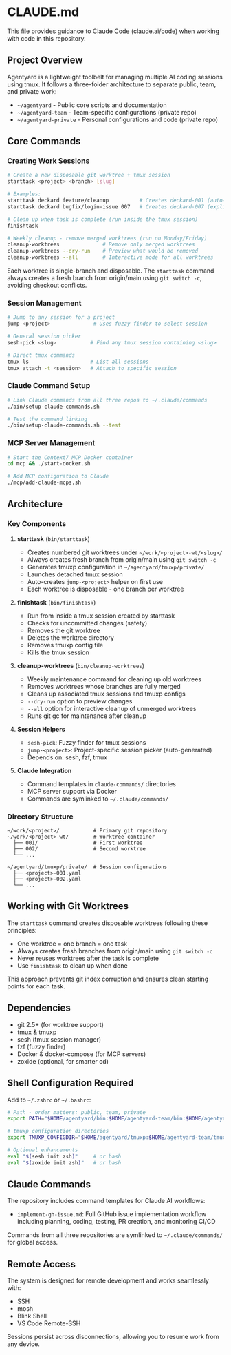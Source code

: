 # CLAUDE.md

This file provides guidance to Claude Code (claude.ai/code) when working with code in this repository.

## Project Overview

Agentyard is a lightweight toolbelt for managing multiple AI coding sessions using tmux. It follows a three-folder architecture to separate public, team, and private work:

- `~/agentyard` - Public core scripts and documentation
- `~/agentyard-team` - Team-specific configurations (private repo)
- `~/agentyard-private` - Personal configurations and code (private repo)

## Core Commands

### Creating Work Sessions
```bash
# Create a new disposable git worktree + tmux session
starttask <project> <branch> [slug]

# Examples:
starttask deckard feature/cleanup          # Creates deckard-001 (auto-numbered)
starttask deckard bugfix/login-issue 007   # Creates deckard-007 (explicit slug)

# Clean up when task is complete (run inside the tmux session)
finishtask

# Weekly cleanup - remove merged worktrees (run on Monday/Friday)
cleanup-worktrees              # Remove only merged worktrees
cleanup-worktrees --dry-run    # Preview what would be removed
cleanup-worktrees --all        # Interactive mode for all worktrees
```

Each worktree is single-branch and disposable. The `starttask` command always creates a fresh branch from origin/main using `git switch -c`, avoiding checkout conflicts.

### Session Management
```bash
# Jump to any session for a project
jump-<project>              # Uses fuzzy finder to select session

# General session picker
sesh-pick <slug>           # Find any tmux session containing <slug>

# Direct tmux commands
tmux ls                    # List all sessions
tmux attach -t <session>   # Attach to specific session
```

### Claude Command Setup
```bash
# Link Claude commands from all three repos to ~/.claude/commands
./bin/setup-claude-commands.sh

# Test the command linking
./bin/setup-claude-commands.sh --test
```

### MCP Server Management
```bash
# Start the Context7 MCP Docker container
cd mcp && ./start-docker.sh

# Add MCP configuration to Claude
./mcp/add-claude-mcps.sh
```

## Architecture

### Key Components

1. **starttask** (`bin/starttask`)
   - Creates numbered git worktrees under `~/work/<project>-wt/<slug>/`
   - Always creates fresh branch from origin/main using `git switch -c`
   - Generates tmuxp configuration in `~/agentyard/tmuxp/private/`
   - Launches detached tmux session
   - Auto-creates `jump-<project>` helper on first use
   - Each worktree is disposable - one branch per worktree

2. **finishtask** (`bin/finishtask`)
   - Run from inside a tmux session created by starttask
   - Checks for uncommitted changes (safety)
   - Removes the git worktree
   - Deletes the worktree directory
   - Removes tmuxp config file
   - Kills the tmux session

3. **cleanup-worktrees** (`bin/cleanup-worktrees`)
   - Weekly maintenance command for cleaning up old worktrees
   - Removes worktrees whose branches are fully merged
   - Cleans up associated tmux sessions and tmuxp configs
   - `--dry-run` option to preview changes
   - `--all` option for interactive cleanup of unmerged worktrees
   - Runs git gc for maintenance after cleanup

4. **Session Helpers**
   - `sesh-pick`: Fuzzy finder for tmux sessions
   - `jump-<project>`: Project-specific session picker (auto-generated)
   - Depends on: sesh, fzf, tmux

5. **Claude Integration**
   - Command templates in `claude-commands/` directories
   - MCP server support via Docker
   - Commands are symlinked to `~/.claude/commands/`

### Directory Structure

```
~/work/<project>/           # Primary git repository
~/work/<project>-wt/        # Worktree container
  ├── 001/                  # First worktree
  ├── 002/                  # Second worktree
  └── ...

~/agentyard/tmuxp/private/  # Session configurations
  ├── <project>-001.yaml
  ├── <project>-002.yaml
  └── ...
```

## Working with Git Worktrees

The `starttask` command creates disposable worktrees following these principles:
- One worktree = one branch = one task
- Always creates fresh branches from origin/main using `git switch -c`
- Never reuses worktrees after the task is complete
- Use `finishtask` to clean up when done

This approach prevents git index corruption and ensures clean starting points for each task.

## Dependencies

- git 2.5+ (for worktree support)
- tmux & tmuxp
- sesh (tmux session manager)
- fzf (fuzzy finder)
- Docker & docker-compose (for MCP servers)
- zoxide (optional, for smarter cd)

## Shell Configuration Required

Add to `~/.zshrc` or `~/.bashrc`:
```bash
# Path - order matters: public, team, private
export PATH="$HOME/agentyard/bin:$HOME/agentyard-team/bin:$HOME/agentyard-private/bin:$PATH"

# tmuxp configuration directories
export TMUXP_CONFIGDIR="$HOME/agentyard/tmuxp:$HOME/agentyard-team/tmuxp:$HOME/agentyard-private/tmuxp"

# Optional enhancements
eval "$(sesh init zsh)"     # or bash
eval "$(zoxide init zsh)"   # or bash
```

## Claude Commands

The repository includes command templates for Claude AI workflows:

- `implement-gh-issue.md`: Full GitHub issue implementation workflow including planning, coding, testing, PR creation, and monitoring CI/CD

Commands from all three repositories are symlinked to `~/.claude/commands/` for global access.

## Remote Access

The system is designed for remote development and works seamlessly with:
- SSH
- mosh
- Blink Shell
- VS Code Remote-SSH

Sessions persist across disconnections, allowing you to resume work from any device.
